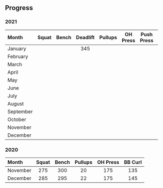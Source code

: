 ## Progress


### 2021

| Month      | Squat        | Bench        | Deadlift     | Pullups      | OH Press     | Push Press   | BB Curl      |
| :--------- | :----------: | :----------: | :----------: | :----------: | :----------: | :----------: | :----------: | 
| January    |              |              | 345          |              |              |              |              |
| February   |              |              |              |              |              |              |              |
| March      |              |              |              |              |              |              |              |
| April      |              |              |              |              |              |              |              |
| May        |              |              |              |              |              |              |              |
| June       |              |              |              |              |              |              |              |
| July       |              |              |              |              |              |              |              |
| August     |              |              |              |              |              |              |              |
| September  |              |              |              |              |              |              |              |
| October    |              |              |              |              |              |              |              |
| November   |              |              |              |              |              |              |              |
| December   |              |              |              |              |              |              |              |



### 2020

| Month      | Squat        | Bench        | Pullups      | OH Press     | BB Curl      |
| :--------- | :----------: | :----------: | :----------: | :----------: | :----------: |
| November   | 275          | 300          | 20           | 175          | 135          |
| December   | 285          | 295          | 22           | 175          | 145          |